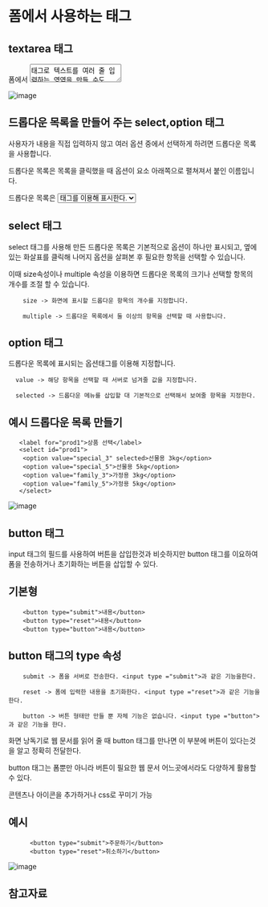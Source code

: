 폼에서 사용하는 태그
===

textarea 태그
---

폼에서 <textarea>태그로 텍스트를 여러 줄 입력하는 영역을 만들 수도 있는데, 이 영역을 textarea(텍스트 영역)이라 한다.

게시판의 내용란이나 회원가입 양식에서 사용자 약관을 표시할 때 자주 사용된다.

    <textarea>내용</textarea>

<textarea>태그에서는 너비 크기를 지정하는 cols 속성과 텍스트를 화면에 몇 줄 표시할지를 지정하는 rows 속성을 사용합니다.


textarea 속성
---

    cols - 텍스트 영역의 가로 너비를 문자 단위로 지정합니다.
    
    rows - 텍스트 영역의 세로 길이를 줄 단위로 지정합니다.
    
    지정한 숫자보다 줄 개수가 많아지면 스크롤 막대가 생깁니다.

예
---

           <label for="memo">메모</label>
           <textarea id="memo" cols="40" rows="4"></textarea>


![image](https://github.com/user-attachments/assets/1b972be6-4eb5-4a0b-abd7-9267e012f3dd)


드롭다운 목록을 만들어 주는 select,option 태그
---

사용자가 내용을 직접 입력하지 않고 여러 옵션 중에서 선택하게 하려면 드롭다운 목록을 사용합니다.

드롭다운 목록은 목록을 클릭했을 때 옵션이 요소 아래쪽으로 펼쳐져서 붙인 이름입니다.

드롭다운 목록은 <select> 태그와 <option>태그를 이용해 표시한다.


select 태그
---

select 태그를 사용해 만든 드롭다운 목록은 기본적으로 옵션이 하나만 표시되고, 옆에 있는 화살표를 클릭해 나머지 옵션을 살펴본 후 필요한 항목을 선택할 수 있습니다.

이때 size속성이나 multiple 속성을 이용하면 드롭다운 목록의 크기나 선택할 항목의 개수를 조절 할 수 있습니다.

        size -> 화면에 표시할 드롭다운 항목의 개수를 지정합니다.
        
        multiple -> 드롭다운 목록에서 둘 이상의 항목을 선택할 때 사용합니다.

option 태그 
--

드롭다운 목록에 표시되는 옵션태그를 이용해 지정합니다.

      value -> 해당 항목을 선택할 때 서버로 넘겨줄 값을 지정합니다.
      
      selected -> 드롭다운 메뉴를 삽입할 대 기본적으로 선택해서 보여줄 항목을 지정한다.

예시 드롭다운 목록 만들기
---

       <label for="prod1">상품 선택</label>
       <select id="prod1">
        <option value="special_3" selected>선물용 3kg</option>
        <option value="special_5">선물용 5kg</option>
        <option value="family_3">가정용 3kg</option>
        <option value="family_5">가정용 5kg</option>
       </select>


![image](https://github.com/user-attachments/assets/8bba2aee-6c34-40f2-b31c-364fc9980818)


button 태그
---

input 태그의 필드를 사용하여 버튼을 삽입한것과 비슷하지만 button 태그를 이요하여 폼을 전송하거나 초기화하는 버튼을 삽입할 수 있다.

기본형
--

        <button type="submit">내용</button>
        <button type="reset">내용</button>
        <button type="button">내용</button>

button 태그의 type 속성
---

        submit -> 폼을 서버로 전송한다. <input type ="submit">과 같은 기능을한다.
        
        reset -> 폼에 입력한 내용을 초기화한다. <input type ="reset">과 같은 기능을 한다.
        
        button -> 버튼 형태만 만들 뿐 자체 기능은 없습니다. <input type ="button">과 같은 기능을 한다.


화면 낭독기로 웹 문서를 읽어 줄 때 button 태그를 만나면 이 부분에 버튼이 있다는것을 알고 정확히 전달한다.

button 태그는 폼뿐만 아니라 버튼이 필요한 웹 문서 어느곳에서라도 다양하게 활용할 수 있다.

콘텐츠나 아이콘을 추가하거나 css로 꾸미기 가능

        
예시
---

          <button type="submit">주문하기</button>
          <button type="reset">취소하기</button>



![image](https://github.com/user-attachments/assets/68ddab30-0ed5-4c4c-b476-3574344d12b2)





참고자료
---
